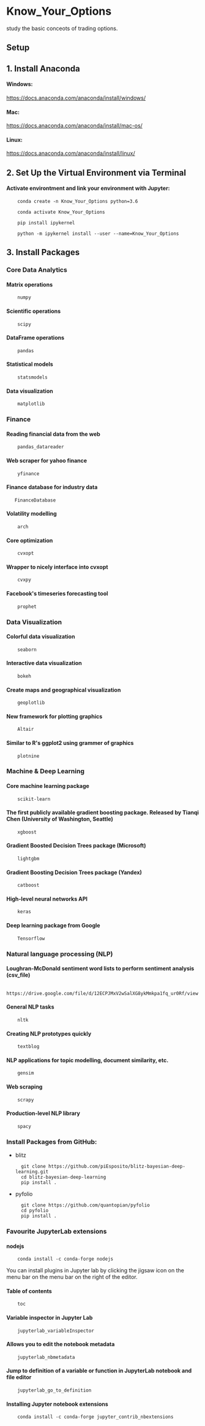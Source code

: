 # Know_Your_Options

study the basic conceots of trading options.

## Setup

## 1. Install Anaconda

#### Windows:
https://docs.anaconda.com/anaconda/install/windows/


#### Mac:
https://docs.anaconda.com/anaconda/install/mac-os/


#### Linux:
https://docs.anaconda.com/anaconda/install/linux/


## 2. Set Up the Virtual Environment via Terminal 

#### Activate environtment and link your environment with Jupyter:

        conda create -n Know_Your_Options python=3.6

        conda activate Know_Your_Options

        pip install ipykernel
        
        python -m ipykernel install --user --name=Know_Your_Options


## 3. Install Packages

### Core Data Analytics

#### Matrix operations

        numpy
        
#### Scientific operations

        scipy
        
#### DataFrame operations

        pandas
        
#### Statistical models

        statsmodels
        
#### Data visualization       

        matplotlib

### Finance

#### Reading financial data from the web

        pandas_datareader
        
#### Web scraper for yahoo finance

        yfinance

#### Finance database for industry data

       FinanceDatabase
       
#### Volatility modelling
        
        arch

#### Core optimization

        cvxopt
 
#### Wrapper to nicely interface into cvxopt

        cvxpy
        
#### Facebook's timeseries forecasting tool        

        prophet

### Data Visualization

#### Colorful data visualization

        seaborn

#### Interactive data visualization

        bokeh

#### Create maps and geographical visualization

        geoplotlib
        
#### New framework for plotting graphics

        Altair
        
#### Similar to R's ggplot2 using grammer of graphics

        plotnine
       

### Machine & Deep Learning

#### Core machine learning package

        scikit-learn
        
#### The first publicly available gradient boosting package. Released by Tianqi Chen (University of Washington, Seattle)

        xgboost
        
#### Gradient Boosted Decision Trees package (Microsoft)

        lightgbm
        
#### Gradient Boosting Decision Trees package (Yandex)

        catboost
        
#### High-level neural networks API

        keras

#### Deep learning package from Google

        Tensorflow
        

### Natural language processing (NLP)

#### Loughran-McDonald sentiment word lists to perform sentiment analysis (csv_file)

        https://drive.google.com/file/d/12ECPJMxV2wSalXG8ykMmkpa1fq_ur0Rf/view

#### General NLP tasks

        nltk
        
#### Creating NLP prototypes quickly

        textblog
        
#### NLP applications for topic modelling, document similarity, etc.

        gensim

#### Web scraping

        scrapy

#### Production-level NLP library

        spacy

### Install Packages from GitHub:

- blitz

        git clone https://github.com/piEsposito/blitz-bayesian-deep-learning.git
        cd blitz-bayesian-deep-learning
        pip install .
        
- pyfolio

        git clone https://github.com/quantopian/pyfolio
        cd pyfolio
        pip install .

### Favourite JupyterLab extensions


#### nodejs

        conda install -c conda-forge nodejs


You can install plugins in Jupyter lab by clicking the jigsaw icon on the menu bar on the menu bar on the right of the editor.


#### Table of contents

        toc
        
#### Variable inspector in Jupyter Lab

        jupyterlab_variableInspector
        
#### Allows you to edit the notebook metadata

        jupyterlab_nbmetadata
        
#### Jump to definition of a variable or function in JupyterLab notebook and file editor

        jupyterlab_go_to_definition


#### Installing Jupyter notebook extensions
        
        conda install -c conda-forge jupyter_contrib_nbextensions